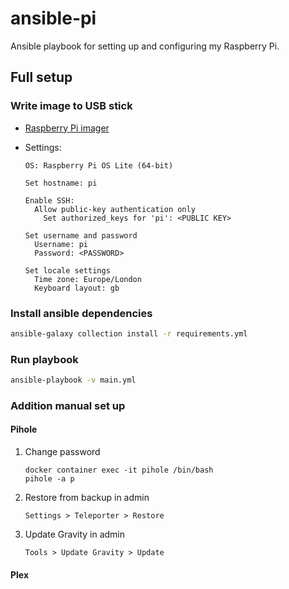 # ansible-pi

Ansible playbook for setting up and configuring my Raspberry Pi.

## Full setup

### Write image to USB stick

- [Raspberry Pi imager](https://www.raspberrypi.com/software/)
- Settings:

  ```
  OS: Raspberry Pi OS Lite (64-bit)

  Set hostname: pi

  Enable SSH:
    Allow public-key authentication only
      Set authorized_keys for 'pi': <PUBLIC KEY>

  Set username and password
    Username: pi
    Password: <PASSWORD>

  Set locale settings
    Time zone: Europe/London
    Keyboard layout: gb
  ```

### Install ansible dependencies

```sh
ansible-galaxy collection install -r requirements.yml
```

### Run playbook

```sh
ansible-playbook -v main.yml
```

### Addition manual set up

#### Pihole

1. Change password

   ```
   docker container exec -it pihole /bin/bash
   pihole -a p
   ```

1. Restore from backup in admin

   ```
   Settings > Teleporter > Restore
   ```

1. Update Gravity in admin

   ```
   Tools > Update Gravity > Update
   ```

#### Plex
